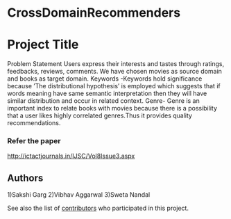 # CrossDomainRecommenders
# Project Title
Problem Statement
Users express their interests and tastes through ratings, feedbacks, reviews, comments.
We have chosen movies as source domain and books as target domain. 
Keywords -Keywords hold significance because ’The distributional hypothesis’ is employed which suggests that if words meaning have same semantic interpretation then they will have similar distribution and occur in related context.
Genre- Genre is an important index to relate books with movies because there is a possibility that a user likes highly correlated genres.Thus it provides quality recommendations.

### Refer the paper 

http://ictactjournals.in/IJSC/Vol8Issue3.aspx

## Authors

1)Sakshi  Garg
2)Vibhav Aggarwal
3)Sweta Nandal

See also the list of [contributors](https://github.com/SakshiGarg123/CrossDomainRecommenders/contributors) who participated in this project.


